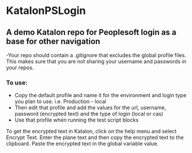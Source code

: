 # KatalonPSLogin
## A demo Katalon repo for Peoplesoft login as a base for other navigation

-Your repo should contain a .gitignore that excludes the global profile files. This makes sure that you are not sharing your username and passwords in your repos.

### To use:
- Copy the default profile and name it for the environment and login type you plan to use. i.e. Production - local 
- Then edit that profile and add the values for the url, username, password (encrypted text) and the type of login (local or cas)
- Use that profile when running the test script blocks

To get the encrypted text in Katalon, click on the help menu and select Encrypt Text. Enter the plane text and then copy the encrypted text to the clipboard. Paste the encrypted text in the global variable value.
